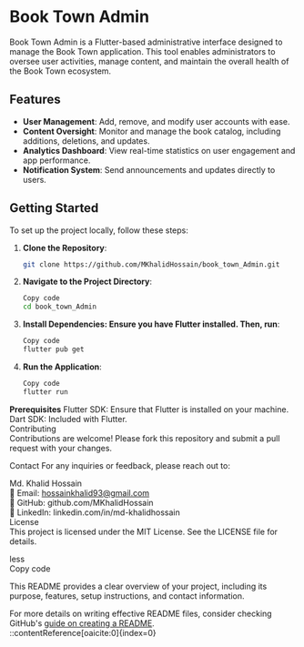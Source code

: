 # Book Town Admin   

Book Town Admin is a Flutter-based administrative interface designed to manage the Book Town application. This tool enables administrators to oversee user activities, manage content, and maintain the overall health of the Book Town ecosystem.   

## Features   

- **User Management**: Add, remove, and modify user accounts with ease.   
- **Content Oversight**: Monitor and manage the book catalog, including additions, deletions, and updates.   
- **Analytics Dashboard**: View real-time statistics on user engagement and app performance.   
- **Notification System**: Send announcements and updates directly to users.   

## Getting Started   

To set up the project locally, follow these steps:

1. **Clone the Repository**:   
   ```bash   
   git clone https://github.com/MKhalidHossain/book_town_Admin.git
2. **Navigate to the Project Directory**:   
   ```bash   
   Copy code   
   cd book_town_Admin   
3. **Install Dependencies: Ensure you have Flutter installed. Then, run**:   
   ```bash   
   Copy code   
   flutter pub get   
4. **Run the Application**:   
   ```bash   
   Copy code   
   flutter run   
**Prerequisites** 
Flutter SDK: Ensure that Flutter is installed on your machine.   
Dart SDK: Included with Flutter.   
Contributing   
Contributions are welcome! Please fork this repository and submit a pull request with your changes.   
   
Contact
For any inquiries or feedback, please reach out to:

Md. Khalid Hossain   
📧 Email: hossainkhalid93@gmail.com  
🔗 GitHub: github.com/MKhalidHossain   
🔗 LinkedIn: linkedin.com/in/md-khalidhossain   
License   
This project is licensed under the MIT License. See the LICENSE file for details.   
   
less   
Copy code   

This README provides a clear overview of your project, including its purpose, features, setup instructions, and contact information.   
   
For more details on writing effective README files, consider checking GitHub's [guide on creating a README](https://docs.github.com/en/github/creating-cloning-and-archiving-repositories/creating-a-repository-on-github/about-readmes).   
::contentReference[oaicite:0]{index=0}   
